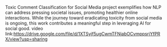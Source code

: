 Toxic Comment Classification for Social Media project exemplifies how NLP can address pressing societal issues, promoting healthier online interactions. While the journey toward eradicating toxicity from social media is ongoing, this work contributes a meaningful step in leveraging AI for social good.
video link:https://drive.google.com/file/d/1XTSyjf5ugCwmTFNjabOCvmppsrjYfPRX/view?usp=sharing
